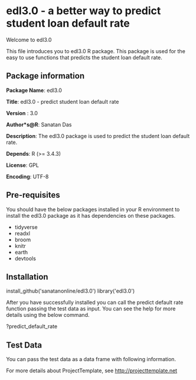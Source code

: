 # edl3.0 - a better way to predict student loan default rate

Welcome to edl3.0

This file introduces you to edl3.0 R package. This package is used for the easy to use functions that predicts the student loan default rate.

## Package information

**Package Name**: edl3.0

**Title**: edl3.0 - predict student loan default rate

**Version** : 3.0

**Author*s@R**: Sanatan Das

**Description**: The edl3.0 package is used to predict the student loan default rate.

**Depends**: R (>= 3.4.3)

**License**: GPL

**Encoding**: UTF-8


## Pre-requisites

You should have the below packages installed in your R environment to install the edl3.0 package as it has dependencies on these packages.

* tidyverse
* readxl
* broom
* knitr
* earth
* devtools

## Installation

  install_github('sanatanonline/edl3.0')
	library('edl3.0')
	
After you have successfully installed you can call the predict default rate function passing the test data as input. You can see the help for more details using the below command.

  ?predict_default_rate

## Test Data

You can pass the test data as a data frame with following information.

For more details about ProjectTemplate, see http://projecttemplate.net
